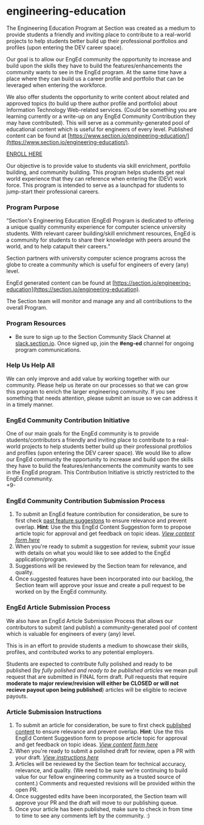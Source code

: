 # engineering-education
The Engineering Education Program at Section was created as a medium to provide students a friendly and inviting place to contribute to a real-world projects to help students better build up their professional portfolios and profiles (upon entering the DEV career space). 

Our goal is to allow our EngEd community the opportunity to increase and build upon the skills they have to build the features/enhancements the community wants to see in the EngEd program. At the same time have a place where they can build us a career profile and portfolio that can be leveraged when entering the workforce.

We also offer students the opportunity to write content about related and approved topics (to build up there author profile and portfolio) about Information Technology Web-related services. (Could be something you are learning currently or a write-up on any EngEd Community Contribution they may have contributed). This will serve as a community-generated pool of educational content which is useful for engineers of every level. Published content can be found at [https://www.section.io/engineering-education/](https://www.section.io/engineering-education/).

[ENROLL HERE](https://docs.google.com/forms/d/e/1FAIpQLSfTbj3kqvEJEb5RLjqJurfbHa8ckzQx0CjRzaizblue9ZOK5A/viewform?usp=sf_link)

Our objective is to provide value to students via skill enrichment, portfolio building, and community building. This program helps students get real world experience that they can reference when entering the (DEV) work force. This program is intended to serve as a launchpad for students to jump-start their professional careers. 

### Program Purpose
“Section's Engineering Education (EngEd) Program is dedicated to offering a unique quality community experience for computer science university students. With relevant career building/skill enrichment resources, EngEd is a community for students to share their knowledge with peers around the world, and to help catapult their careers.”

Section partners with university computer science programs across the globe to create a community which is useful for engineers of every (any) level.

EngEd generated content can be found at [https://section.io/engineering-education](https://section.io/engineering-education).

The Section team will monitor and manage any and all contributions to the overall Program.

### Program Resources
- Be sure to sign up to the Section Community Slack Channel at [slack.section.io](https://sectionio-community.slack.com/). Once signed up, join the **#eng-ed** channel for ongoing program communications.

### Help Us Help All
We can only improve and add value by working together with our community. Please help us iterate on our processes so that we can grow this program to enrich the larger engineering community. If you see something that needs attention, please submit an issue so we can address it in a timely manner.

### EngEd Community Contribution Initiative
One of our main goals for the EngEd community is to provide students/contributors a friendly and inviting place to contribute to a real-world projects to help students better build up their professional protfolios and profiles (upon entering the DEV career space). We would like to allow our EngEd community the opportunity to increase and build upon the skills they have to build the features/enhancements the community wants to see in the EngEd program. This Contribution Initiative is strictly restricted to the EngEd community.  
+9-
### EngEd Community Contribution Submission Process
1. To submit an EngEd feature contribution for consideration, be sure to first check [past feature suggestons](https://github.com/section-engineering-education/engineering-education/issues?q=is%3Aopen+is%3Aissue+label%3Aenhancement) to ensure relevance and prevent overlap. **Hint**: Use the this EngEd Content Suggestion form to propose article topic for approval and get feedback on topic ideas. [*View content form here*](https://github.com/section-engineering-education/engineering-education/issues/new?assignees=&labels=enhancement&template=enged-feature-suggestion.md&title=Feature+suggestion)
2. When you're ready to submit a suggestion for review, submit your issue with details on what you would like to see added to the EngEd application/program. 
3. Suggestions will be reviewed by the Section team for relevance, and quality. 
4. Once suggested features have been incorporated into our backlog, the Section team will approve your issue and create a pull request to be worked on by the EngEd community.

### EngEd Article Submission Process
We also have an EngEd Article Submission Process that allows our contributors to submit (and publish) a community-generated pool of content which is valuable for engineers of every (any) level.

This is in an effort to provide students a medium to showcase their skills, profiles, and contributed works to any potential employers. 

Students are expected to contribute fully polished and ready to be published (by *fully polished and ready to be published articles* we mean pull request that are submitted in FINAL form draft. Pull requests that require **moderate to major review/revision will either be CLOSED or will not recieve payout upon being published**) articles will be eligible to recieve payouts. 

### Article Submission Instructions
1. To submit an article for consideration, be sure to first check [published content](https://www.section.io/engineering-education/) to ensure relevance and prevent overlap. **Hint**: Use the this EngEd Content Suggestion form to propose article topic for approval and get feedback on topic ideas. [*View content form here*](https://github.com/section-io/engineering-education/issues/new?assignees=&labels=topic+suggestion&template=enged-content-idea-suggestion.md&title=)
2. When you're ready to submit a polished draft for review, open a PR with your draft. [*View instructions here*](https://github.com/section-io/engineering-education/blob/master/new_contributors/UPLOAD_INSTRUCTIONS.md)
3. Articles will be reviewed by the Section team for technical accuracy, relevance, and quality. (We need to be sure we're continuing to build value for our fellow engineering community as a trusted source of content.) Comments and requested revisions will be provided within the open PR.
4. Once suggested edits have been incorporated, the Section team will approve your PR and the draft will move to our publishing queue.
5. Once your article has been published, make sure to check in from time to time to see any comments left by the community.
:)


